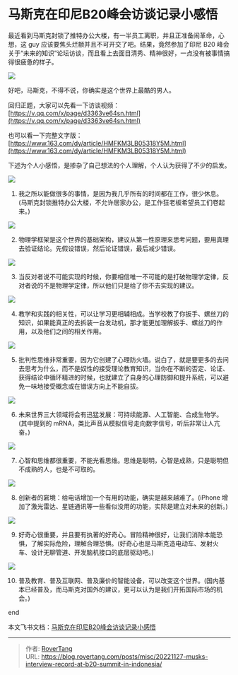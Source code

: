 # 马斯克在印尼B20峰会访谈记录小感悟


最近看到马斯克封锁了推特办公大楼，有一半员工离职，并且正准备闹革命，心想，这 guy 应该要焦头烂额并且不可开交了吧。结果，竟然参加了印尼 B20 峰会关于“未来的知识”论坛访谈，而且看上去面目清秀、精神很好，一点没有被事情搞得很疲惫的样子。

![](static/boxcn6vvvUGLpVg8BayyYpa0azg.png)

好吧，马斯克，不得不说，你确实是这个世界上最酷的男人。

回归正题，大家可以先看一下访谈视频：[https://v.qq.com/x/page/d3363ve64sn.html](https://v.qq.com/x/page/d3363ve64sn.html)

也可以看一下完整文字版：[https://www.163.com/dy/article/HMFKM3LB05318Y5M.html](https://www.163.com/dy/article/HMFKM3LB05318Y5M.html)

下述为个人小感悟，是掺杂了自己想法的个人理解，个人认为获得了不少的启发。

![](static/boxcn8oqCdQ0dHaJCuMg4GshCqe.png)

1. 我之所以能做很多的事情，是因为我几乎所有的时间都在工作，很少休息。(马斯克封锁推特办公大楼，不允许居家办公，是工作狂老板希望员工们卷起来。)

![](static/boxcn8X9j4KS4vTA6QuqWpFlmmd.png)

2. 物理学框架是这个世界的基础架构，建议从第一性原理来思考问题，要用真理去验证结论。先假设错误，然后论证错误，最后减少错误。

![](static/boxcnUZQo9JCREMGIimF0tkFeSd.png)

3. 当反对者说不可能实现的时候，你要相信唯一不可能的是打破物理学定律，反对者说的不是物理学定律，所以他们只是给了你不去实现的建议。

![](static/boxcnbebOOYq9GitDkXD4CZVBfh.png)

4. 教学和实践的相关性，可以让学习更相辅相成。当学校教了你扳手、螺丝刀的知识，如果能真正的去拆装一台发动机，那才能更加理解扳手、螺丝刀的作用，以及他们之间的相关作用。

![](static/boxcnYI0AgbNFpYUe2ERgLcXHjb.png)

5. 批判性思维非常重要，因为它创建了心理防火墙。说白了，就是要更多的去问去思考为什么，而不是奴性的接受理论教育知识，当你在不断的否定、论证、获得结论中循环精进的时候，也就建立了自身的心理防御和提升系统，可以避免一味地接受概念或在错误方向上不能自拔。

![](static/boxcne650tc575RiB7AoxhBAA1w.png)

6. 未来世界三大领域将会有迅猛发展：可持续能源、人工智能、合成生物学。(其中提到的 mRNA，类比声音从模拟信号走向数字信号，听后非常让人亢奋。)

![](static/boxcnu3aIGPyYxIpipmHvaTuhcf.png)

7. 心智和思维都很重要，不能光看思维。思维是聪明，心智是成熟，只是聪明但不成熟的人，也是不可取的。

![](static/boxcntznZNYHvPzBu81xNtE2XPh.png)

8. 创新者的窘境：给电话增加一个有用的功能，确实是越来越难了。(iPhone 增加了激光雷达、星链通讯等一些看似没用的功能，实际是建立对未来的创新。)

![](static/boxcnQuroXh8R5pjCxoNjadaKAL.png)

9. 好奇心很重要，并且要有执著的好奇心。冒险精神很好，让我们消除本能恐惧，了解实际危险，理解合理恐惧。(好奇心也是马斯克造电动车、发射火车、设计无聊管道、开发脑机接口的底层驱动吧。)

![](static/boxcnyPc3KnNUFQHWYPGyHv0vXf.png)

10. 普及教育、普及互联网、普及廉价的智能设备，可以改变这个世界。(国内基本已经普及，而马斯克对国外的建议，更可以认为是我们开拓国际市场的机会。)

end

本文飞书文档：[马斯克在印尼B20峰会访谈记录小感悟](https://rovertang.feishu.cn/docx/Ooksdza5soipVxxKQCtcSQyGnVf)



---

> 作者: [RoverTang](https://rovertang.com)  
> URL: https://blog.rovertang.com/posts/misc/20221127-musks-interview-record-at-b20-summit-in-indonesia/  

